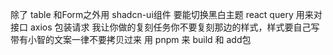 除了 table 和Form之外用 shadcn-ui组件
要能切换黑白主题
react query 用来对接口
axios 包装请求
我让你做的复刻任务你不要复刻那边的样式，样式要自己写
带有小智的文案一律不要拷贝过来
用 pnpm 来 build 和 add包